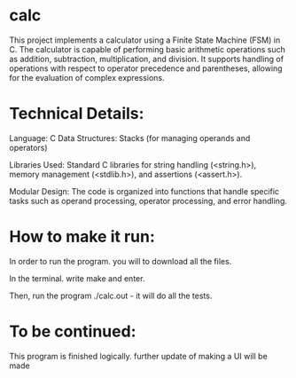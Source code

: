 # calc
This project implements a calculator using a Finite State Machine (FSM) in C. The calculator is capable of performing basic arithmetic operations such as addition, subtraction, multiplication, and division. It supports handling of operations with respect to operator precedence and parentheses, allowing for the evaluation of complex expressions.

# Technical Details:

Language: C
Data Structures: Stacks (for managing operands and operators)

Libraries Used: Standard C libraries for string handling (<string.h>), memory management (<stdlib.h>), and assertions (<assert.h>).

Modular Design: The code is organized into functions that handle specific tasks such as operand processing, operator processing, and error handling.

# How to make it run:

In order to run the program. you will to download all the files. 

In the terminal. write make and enter.

Then, run the program ./calc.out - it will do all the tests.

# To be continued:
This program is finished logically. further update of making a UI will be made
